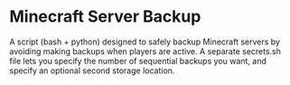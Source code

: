 # Minecraft Server Backup
A script (bash + python) designed to safely backup Minecraft servers by avoiding making backups when players are active. A separate secrets.sh file lets you specify the number of sequential backups you want, and specify an optional second storage location.
